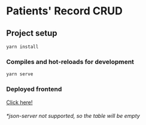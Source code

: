 # Patients' Record CRUD

## Project setup
```
yarn install
```

### Compiles and hot-reloads for development
```
yarn serve
```

### Deployed frontend 
[Click here!](https://patients-record-crud.netlify.app/)
###### *json-server not supported, so the table will be empty

